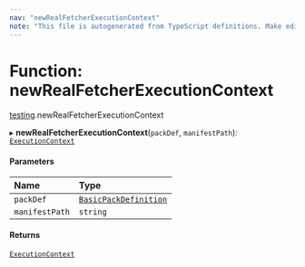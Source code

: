 ```yaml
---
nav: "newRealFetcherExecutionContext"
note: "This file is autogenerated from TypeScript definitions. Make edits to the comments in the TypeScript file and then run `make docs` to regenerate this file."
---
```

# Function: newRealFetcherExecutionContext

[testing](../modules/testing.md).newRealFetcherExecutionContext

▸ **newRealFetcherExecutionContext**(`packDef`, `manifestPath`): [`ExecutionContext`](../interfaces/core.ExecutionContext.md)

#### Parameters

| Name | Type |
| :------ | :------ |
| `packDef` | [`BasicPackDefinition`](../types/core.BasicPackDefinition.md) |
| `manifestPath` | `string` |

#### Returns

[`ExecutionContext`](../interfaces/core.ExecutionContext.md)
